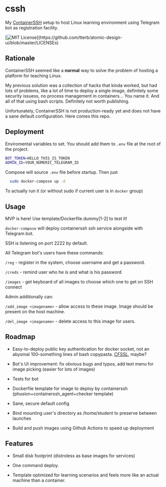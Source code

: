 # cssh

My [ContainerSSH](https://containerssh.io/) setup to host Linux learning environment using Telegram bot as registration facility.



[![MIT License](https://img.shields.io/apm/l/atomic-design-ui.svg?)](https://github.com/tterb/atomic-design-ui/blob/master/LICENSEs)
  
## Rationale

ContainerSSH seemed like a **normal** way to solve the problem of hosting a platform for teaching Linux. 

My previous solution was a collection of hacks that kinda worked, 
but had lots of problems, like a lot of time to deploy
a single image, definitely some security issuess, no process management in containers...
You name it. And all of that using bash scripts. Definitely not worth publishing.

Unfortunately, ContainerSSH is not production-ready yet and does not have a sane default configuration. Here comes this repo. 
## Deployment

Enviromental variables to set. You should add them to `.env` file at the root of the project. 
```bash
BOT_TOKEN=HELLO_THIS_IS_TOKEN
ADMIN_ID=YOUR_NUMERIC_TELEGRAM_ID
```

Compose will source `.env` file before startup. Then just

```bash
  sudo docker-compose up -d
```
To actually run it (or without sudo if current user is in `docker` group) 

  
## Usage

MVP is here! Use template/Dockerfile.dummy[1-2] to test it!

`docker-compose` will deploy containerssh ssh service 
alongside with Telegram bot. 

SSH is listening on port 2222 by default. 

All Telegram bot's users have these commands:

`/reg` - register in the system, choose username and get a password.

`/creds` - remind user who he is and what is his password

`/images` - get keyboard of all images to choose which one to get on SSH connect

Admin additionally can:

`/add_image <imagename>` - allow access to these image. Image should be present on the host machine.

`/del_image <imagename>` - delete access to this image for users.

  
## Roadmap

- Easy-to-deploy public key authentication for docker socket, not an abysmal 100-something lines of bash copypasta. [CFSSL](https://github.com/cloudflare/cfssl), maybe?

- Bot's UI improvement: fix obvious bugs and typos, add text menu for image picking (easier for lots of images)

- Tests for bot

- Dockerfile template for image to deploy by containerssh (phusion+containerssh\_agent+checker template)

- Sane, secure default config

- Bind mounting user's directory as /home/student to preserve between launches

- Build and push images using Github Actions to speed up deployment

## Features

- Small disk footprint (distroless as base images for services)

- One command deploy.

- Template optimized for learning scenarios and feels more like an actual machine than a container.
